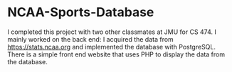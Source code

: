 # NCAA-Sports-Database

I completed this project with two other classmates at JMU for CS 474. I mainly worked on the back end: I acquired the data from https://stats.ncaa.org and implemented the database with PostgreSQL. There is a simple front end website that uses PHP to display the data from the database.
